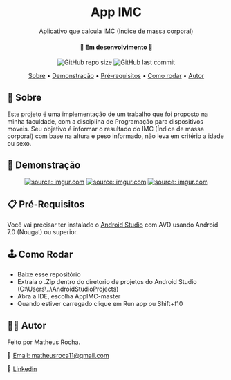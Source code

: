 <h1 align="center">App IMC</h1>
<p align="center">Aplicativo que calcula IMC (Índice de massa corporal)</p>

<h4 align="center"> 
	🚧  Em desenvolvimento  🚧
</h4>

<p align="center">
<img alt="GitHub repo size" src="https://img.shields.io/github/repo-size/oisol/AppIMC">  
<img alt="GitHub last commit" src="https://img.shields.io/github/last-commit/oisol/AppIMC">
</p>

<p align="center">
 <a href="#-sobre">Sobre</a> •
 <a href="#-demonstração">Demonstração</a> •
 <a href="#-pré-requisitos">Pré-requisitos</a> •
 <a href="#-como-rodar">Como rodar</a> •
 <a href="#-autor">Autor</a> 
</p>

<h2>📌 Sobre</h2>

<p>Este projeto é uma implementação de um trabalho que foi proposto na minha faculdade, com a disciplina de Programação
para dispositivos moveis. Seu objetivo é informar o resultado do IMC (Índice de massa corporal)
com base na altura e peso informado, não leva em critério a idade ou sexo.</p>

<h2>🔎 Demonstração</h2>

<p align="center">
<a href="https://imgur.com/MmFAeYA"><img src="https://i.imgur.com/MmFAeYA.png" title="source: imgur.com" /></a>
<a href="https://imgur.com/QCXOFw9"><img src="https://i.imgur.com/QCXOFw9.png" title="source: imgur.com" /></a>
<a href="https://imgur.com/43XcyGI"><img src="https://i.imgur.com/43XcyGI.png" title="source: imgur.com" /></a>
</p>

<h2>📋 Pré-Requisitos</h2>

Você vai precisar ter instalado o [Android Studio](https://developer.android.com/studio) com AVD usando Android 7.0 (Nougat) ou superior.

<h2>🕹 Como Rodar</h2>

<ul> 
<li>Baixe esse repositório</li>
<li>Extraia o .Zip dentro do diretorio de projetos do Android Studio (C:\Users\..\AndroidStudioProjects)</li>
<li>Abra a IDE, escolha AppIMC-master</li>
<li>Quando estiver carregado clique em Run app ou Shift+f10</li>
</ul>

<h2>👩‍💻 Autor</h2>

<p>Feito por Matheus Rocha.</p>
<p>📧 <a href="mailto:matheusroca11@gmail.com">Email: matheusroca11@gmail.com</a></p>
<p>🔎 <a href="https://www.linkedin.com/in/matheus-rocha-201263184/">Linkedin</a></p>


